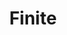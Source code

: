 ---
layout: song
id: 3
title: Finite
artist: Kraedt
genre: Progressive House
image:
buy-able: false
downloadable: true
direct:
itunes:
beatport:
gplay:
amazon:
license: 1
---